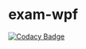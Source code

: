 # exam-wpf
[![Codacy Badge](https://api.codacy.com/project/badge/Grade/2e6a32d5bea14237b0cdb1e6847e0fe6)](https://app.codacy.com/app/liannoi/exam-wpf?utm_source=github.com&utm_medium=referral&utm_content=liannoi/exam-wpf&utm_campaign=Badge_Grade_Dashboard)